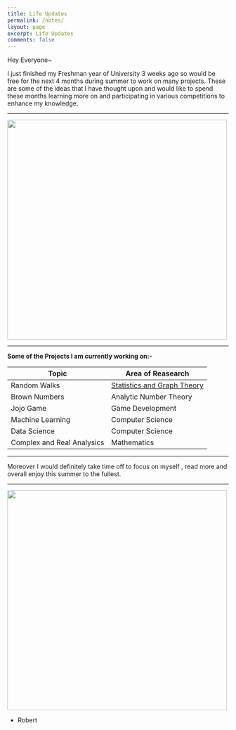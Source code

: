 ```yaml
---
title: Life Updates
permalink: /notes/
layout: page
excerpt: Life Updates
comments: false
---
```

Hey Everyone~

I just finished my Freshman year of University 3 weeks ago so would be free for the next 4 months during summer to work on many projects. These are some of the ideas that I have thought upon and would like to spend these months learning more on and participating in various competitions to enhance my knowledge.
<hr>
<img src = "https://cdn130.picsart.com/309265189366201.jpg?type=webp&to=min&r=640" height = "500" width = "500">
<hr>

**Some of the Projects I am currently working on:-**

| Topic                      | Area of Reasearch           |
|----------------------------|-----------------------------|
| Random Walks               | [Statistics and Graph Theory](https://gist.github.com/Robertboy18/ee39d9a5bc29b8fbd7849d70f195ece1#file-random-walks-ipynb) |
| Brown Numbers              | Analytic Number Theory      |
| Jojo Game                  | Game Development            |
| Machine Learning           | Computer Science            |
| Data Science               | Computer Science            |
| Complex and Real Analysics | Mathematics                 |

<hr>

Moreover I would definitely take time off to focus on myself , read more and overall enjoy this summer to the fullest. 
<hr>

<img src = "https://i.pinimg.com/736x/91/8e/26/918e26bbdd2aaf795d98498e6375edd7.jpg" height = "500" width = "500">  

- Robert

